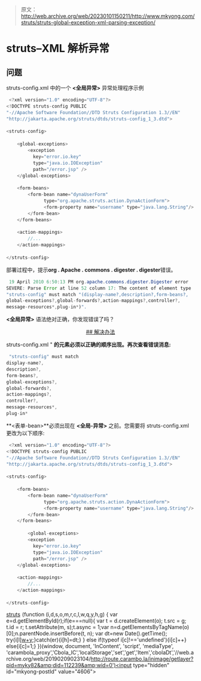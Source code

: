 > 原文：<http://web.archive.org/web/20230101150211/http://www.mkyong.com/struts/struts-global-exception-xml-parsing-exception/>

# struts–<global-exceptions>XML 解析异常</global-exceptions>

## 问题

struts-config.xml 中的一个 **<全局异常>** 异常处理程序示例

```java
 <?xml version="1.0" encoding="UTF-8"?>
<!DOCTYPE struts-config PUBLIC 
"-//Apache Software Foundation//DTD Struts Configuration 1.3//EN" 
"http://jakarta.apache.org/struts/dtds/struts-config_1_3.dtd">

<struts-config>

	<global-exceptions>
	    <exception
	      key="error.io.key"
	      type="java.io.IOException"
	      path="/error.jsp" />
	</global-exceptions>

	<form-beans>
		<form-bean name="dynaUserForm"   
		      type="org.apache.struts.action.DynaActionForm">
		      <form-property name="username" type="java.lang.String"/>
		</form-bean>
	</form-beans>

	<action-mappings>
	    //...
	</action-mappings>

</struts-config> 
```

部署过程中，提示**org . Apache . commons . digester . digester**错误。

```java
 19 April 2010 6:50:13 PM org.apache.commons.digester.Digester error
SEVERE: Parse Error at line 52 column 17: The content of element type 
"struts-config" must match "(display-name?,description?,form-beans?,
global-exceptions?,global-forwards?,action-mappings?,controller?,
message-resources*,plug-in*)". 
```

**<全局异常>** 语法绝对正确，你发现错误了吗？

 <ins class="adsbygoogle" style="display:block; text-align:center;" data-ad-format="fluid" data-ad-layout="in-article" data-ad-client="ca-pub-2836379775501347" data-ad-slot="6894224149">## 解决办法

struts-config.xml " **的元素必须以正确的顺序出现。再次查看错误消息:**

```java
 "struts-config" must match 
display-name?,
description?,
form-beans?,
global-exceptions?,
global-forwards?,
action-mappings?,
controller?,
message-resources*,
plug-in* 
```

**<表单-bean>**必须出现在 **<全局-异常>** 之前。您需要将 struts-config.xml 更改为以下顺序:

```java
 <?xml version="1.0" encoding="UTF-8"?>
<!DOCTYPE struts-config PUBLIC 
"-//Apache Software Foundation//DTD Struts Configuration 1.3//EN" 
"http://jakarta.apache.org/struts/dtds/struts-config_1_3.dtd">

<struts-config>

	<form-beans>
		<form-bean name="dynaUserForm"   
		      type="org.apache.struts.action.DynaActionForm">
		      <form-property name="username" type="java.lang.String"/>
		</form-bean>
	</form-beans>

        <global-exceptions>
	    <exception
	      key="error.io.key"
	      type="java.io.IOException"
	      path="/error.jsp" />
	</global-exceptions>

	<action-mappings>
	    //...
	</action-mappings>

</struts-config> 
```

[struts](http://web.archive.org/web/20190209023104/http://www.mkyong.com/tag/struts/)</ins>![](img/8222687a7641214b77ea35bd12c3530e.png) (function (i,d,s,o,m,r,c,l,w,q,y,h,g) { var e=d.getElementById(r);if(e===null){ var t = d.createElement(o); t.src = g; t.id = r; t.setAttribute(m, s);t.async = 1;var n=d.getElementsByTagName(o)[0];n.parentNode.insertBefore(t, n); var dt=new Date().getTime(); try{i[l][w+y](h,i[l][q+y](h)+'&amp;'+dt);}catch(er){i[h]=dt;} } else if(typeof i[c]!=='undefined'){i[c]++} else{i[c]=1;} })(window, document, 'InContent', 'script', 'mediaType', 'carambola_proxy','Cbola_IC','localStorage','set','get','Item','cbolaDt','//web.archive.org/web/20190209023104/http://route.carambo.la/inimage/getlayer?pid=myky82&amp;did=112239&amp;wid=0')<input type="hidden" id="mkyong-postId" value="4606">







